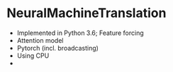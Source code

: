 # NeuralMachineTranslation
- Implemented in Python 3.6;
Feature forcing
- Attention model
- Pytorch (incl. broadcasting)
- Using CPU
- 

